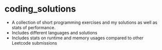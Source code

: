 # coding_solutions

 - A collection of short programming exercises and my solutions as well as stats of performance.
 - Includes different languages and solutions
 - Includes stats on runtime and memory usages compared to other Leetcode submissions


